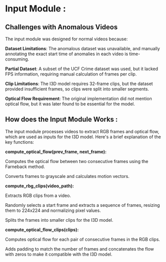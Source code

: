 

# Input Module :
## Challenges with Anomalous Videos
The input module was designed for normal videos because:

**Dataset Limitations**: The anomalous dataset was unavailable, and manually annotating the exact start time of anomalies in each video is time-consuming.

**Partial Dataset**: A subset of the UCF Crime dataset was used, but it lacked FPS information, requiring manual calculation of frames per clip.

**Clip Limitations**: The I3D model requires 32-frame clips, but the dataset provided insufficient frames, so clips were split into smaller segments.

**Optical Flow Requirement**: The original implementation did not mention optical flow, but it was later found to be essential for the model.

## How does the Input Module Works :
The input module processes videos to extract RGB frames and optical flow, which are used as inputs for the I3D model. Here's a brief explanation of the key functions:

**compute_optical_flow(prev_frame, next_frame):**

Computes the optical flow between two consecutive frames using the Farneback method.

Converts frames to grayscale and calculates motion vectors.

**compute_rbg_clips(video_path):**

Extracts RGB clips from a video.

Randomly selects a start frame and extracts a sequence of frames, resizing them to 224x224 and normalizing pixel values.

Splits the frames into smaller clips for the I3D model.

**compute_optical_flow_clips(clips):**

Computes optical flow for each pair of consecutive frames in the RGB clips.

Adds padding to match the number of frames and concatenates the flow with zeros to make it compatible with the I3D model.


